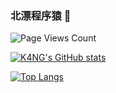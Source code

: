 ### 北漂程序猿 👋

![Page Views Count](https://badges.toozhao.com/badges/01G5FBGMRC4VA7RQ0R5RB6E1SA/green.svg)

<!--
Here are some ideas to get you started:
- 🔭 I’m currently working on ...
- 🌱 I’m currently learning ...
- 👯 I’m looking to collaborate on ...
- 🤔 I’m looking for help with ...
- 💬 Ask me about ...
- 📫 How to reach me: ...
- 😄 Pronouns: ...
- ⚡ Fun fact: ...
-->

[![K4NG's GitHub stats](https://github-readme-stats.vercel.app/api?username=changxiaokang)](https://github.com/changxiaokang)

[![Top Langs](https://github-readme-stats.vercel.app/api/top-langs/?username=changxiaokang)](https://github.com/changxiaokang)
